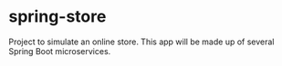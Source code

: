 # spring-store

Project to simulate an online store. This app will be made up of several Spring Boot microservices.